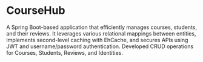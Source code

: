 # CourseHub
A Spring Boot-based application that efficiently manages courses, students, and their reviews. It leverages various relational mappings between entities, implements second-level caching with EhCache, and secures APIs using JWT and username/password authentication. Developed CRUD operations for Courses, Students, Reviews, and Identities.

